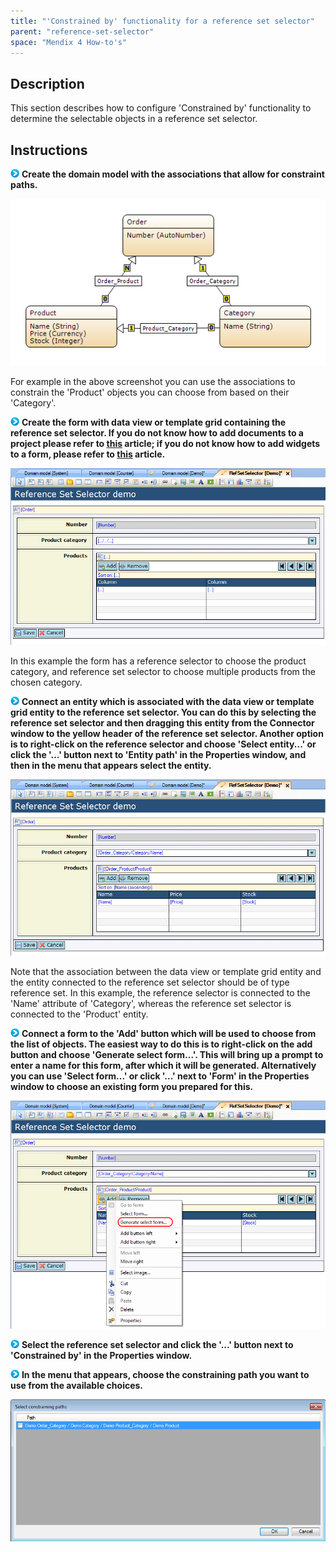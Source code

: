```yaml
---
title: "'Constrained by' functionality for a reference set selector"
parent: "reference-set-selector"
space: "Mendix 4 How-to's"
---
```

## Description

This section describes how to configure 'Constrained by' functionality to determine the selectable objects in a reference set selector.

## Instructions

![](attachments/819203/917932.png) **Create the domain model with the associations that allow for constraint paths.**

![](attachments/2621473/2752697.png)

For example in the above screenshot you can use the associations to constrain the 'Product' objects you can choose from based on their 'Category'.

![](attachments/819203/917932.png) **Create the form with data view or template grid containing the reference set selector. If you do not know how to add documents to a project please refer to [this](add-documents-to-a-module) article; if you do not know how to add widgets to a form, please refer to [this](add-a-widget-to-a-form) article.**

![](attachments/2621473/2752690.png)

In this example the form has a reference selector to choose the product category, and reference set selector to choose multiple products from the chosen category.

![](attachments/819203/917932.png) **Connect an entity which is associated with the data view or template grid entity to the reference set selector. You can do this by selecting the reference set selector and then dragging this entity from the Connector window to the yellow header of the reference set selector. Another option is to right-click on the reference selector and choose 'Select entity...' or click the '...' button next to 'Entity path' in the Properties window, and then in the menu that appears select the entity.**

![](attachments/2621473/2752691.png)

Note that the association between the data view or template grid entity and the entity connected to the reference set selector should be of type reference set. In this example, the reference selector is connected to the 'Name' attribute of 'Category', whereas the reference set selector is connected to the 'Product' entity.

![](attachments/819203/917932.png) **Connect a form to the 'Add' button which will be used to choose from the list of objects. The easiest way to do this is to right-click on the add button and choose 'Generate select form...'. This will bring up a prompt to enter a name for this form, after which it will be generated. Alternatively you can use 'Select form...' or click '...' next to 'Form' in the Properties window to choose an existing form you prepared for this.**

![](attachments/2621473/2752696.png)

![](attachments/819203/917932.png) **Select the reference set selector and click the '...' button next to 'Constrained by' in the Properties window.**

![](attachments/819203/917932.png) **In the menu that appears, choose the constraining path you want to use from the available choices.**

![](attachments/2621473/2752695.png)
